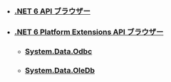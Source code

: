 
- ### [.NET 6 API ブラウザー](https://docs.microsoft.com/ja-jp/dotnet/api/?view=net-6.0)

- ### [.NET 6 Platform Extensions API ブラウザー](https://docs.microsoft.com/ja-jp/dotnet/api/?view=dotnet-plat-ext-6.0)
  - ### [System.Data.Odbc](https://docs.microsoft.com/ja-jp/dotnet/api/system.data.odbc?view=dotnet-plat-ext-6.0)
  - ### [System.Data.OleDb](https://docs.microsoft.com/ja-jp/dotnet/api/system.data.oledb?view=dotnet-plat-ext-6.0)
